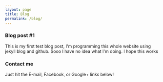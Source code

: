 ```yaml
---
layout: page
title: Blog
permalink: /blog/
---
```

### Blog post #1

This is my first test blog post, I'm programming this whole website using jekyll blog and github. Sooo I have no idea what I'm doing.
I hope this works


### Contact me

Just hit the E-mail, Facebook, or Google+ links below!
